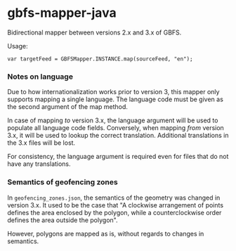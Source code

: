 # gbfs-mapper-java

Bidirectional mapper between versions 2.x and 3.x of GBFS.

Usage:

    var targetFeed = GBFSMapper.INSTANCE.map(sourceFeed, "en");

### Notes on language
Due to how internationalization works prior to version 3, this mapper only
supports mapping a single language. The language code must be given as the second argument
of the map method.

In case of mapping *to* version 3.x, the language argument will be used to populate all
language code fields. Conversely, when mapping *from* version 3.x, it will be used to lookup
the correct translation. Additional translations in the 3.x files will be lost.

For consistency, the language argument is required even for files that do not have any 
translations.

### Semantics of geofencing zones

In `geofencing_zones.json`, the semantics of the geometry was changed in version 3.x.
It used to be the case that "A clockwise arrangement of points defines the area enclosed 
by the polygon, while a counterclockwise order defines the area outside the polygon".

However, polygons are mapped as is, without regards to changes in semantics.
